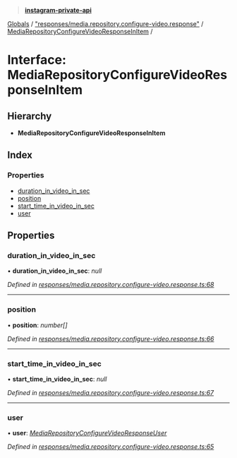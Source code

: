 > **[instagram-private-api](../README.md)**

[Globals](../README.md) / ["responses/media.repository.configure-video.response"](../modules/_responses_media_repository_configure_video_response_.md) / [MediaRepositoryConfigureVideoResponseInItem](_responses_media_repository_configure_video_response_.mediarepositoryconfigurevideoresponseinitem.md) /

# Interface: MediaRepositoryConfigureVideoResponseInItem

## Hierarchy

* **MediaRepositoryConfigureVideoResponseInItem**

## Index

### Properties

* [duration_in_video_in_sec](_responses_media_repository_configure_video_response_.mediarepositoryconfigurevideoresponseinitem.md#duration_in_video_in_sec)
* [position](_responses_media_repository_configure_video_response_.mediarepositoryconfigurevideoresponseinitem.md#position)
* [start_time_in_video_in_sec](_responses_media_repository_configure_video_response_.mediarepositoryconfigurevideoresponseinitem.md#start_time_in_video_in_sec)
* [user](_responses_media_repository_configure_video_response_.mediarepositoryconfigurevideoresponseinitem.md#user)

## Properties

###  duration_in_video_in_sec

• **duration_in_video_in_sec**: *null*

*Defined in [responses/media.repository.configure-video.response.ts:68](https://github.com/dilame/instagram-private-api/blob/3e16058/src/responses/media.repository.configure-video.response.ts#L68)*

___

###  position

• **position**: *number[]*

*Defined in [responses/media.repository.configure-video.response.ts:66](https://github.com/dilame/instagram-private-api/blob/3e16058/src/responses/media.repository.configure-video.response.ts#L66)*

___

###  start_time_in_video_in_sec

• **start_time_in_video_in_sec**: *null*

*Defined in [responses/media.repository.configure-video.response.ts:67](https://github.com/dilame/instagram-private-api/blob/3e16058/src/responses/media.repository.configure-video.response.ts#L67)*

___

###  user

• **user**: *[MediaRepositoryConfigureVideoResponseUser](_responses_media_repository_configure_video_response_.mediarepositoryconfigurevideoresponseuser.md)*

*Defined in [responses/media.repository.configure-video.response.ts:65](https://github.com/dilame/instagram-private-api/blob/3e16058/src/responses/media.repository.configure-video.response.ts#L65)*
